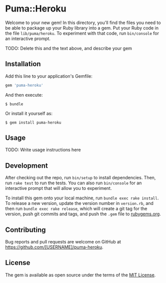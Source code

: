 # Puma::Heroku

Welcome to your new gem! In this directory, you'll find the files you need to be able to package up your Ruby library into a gem. Put your Ruby code in the file `lib/puma/heroku`. To experiment with that code, run `bin/console` for an interactive prompt.

TODO: Delete this and the text above, and describe your gem

## Installation

Add this line to your application's Gemfile:

```ruby
gem 'puma-heroku'
```

And then execute:

    $ bundle

Or install it yourself as:

    $ gem install puma-heroku

## Usage

TODO: Write usage instructions here

## Development

After checking out the repo, run `bin/setup` to install dependencies. Then, run `rake test` to run the tests. You can also run `bin/console` for an interactive prompt that will allow you to experiment.

To install this gem onto your local machine, run `bundle exec rake install`. To release a new version, update the version number in `version.rb`, and then run `bundle exec rake release`, which will create a git tag for the version, push git commits and tags, and push the `.gem` file to [rubygems.org](https://rubygems.org).

## Contributing

Bug reports and pull requests are welcome on GitHub at https://github.com/[USERNAME]/puma-heroku.


## License

The gem is available as open source under the terms of the [MIT License](http://opensource.org/licenses/MIT).

